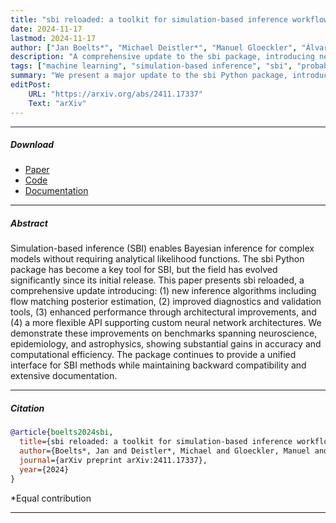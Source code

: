 ```yaml
---
title: "sbi reloaded: a toolkit for simulation-based inference workflows"
date: 2024-11-17
lastmod: 2024-11-17
author: ["Jan Boelts*", "Michael Deistler*", "Manuel Gloeckler", "Álvaro Tejero-Cantero", "Jan-Matthis Lueckmann", "Guy Moss", "Jakob H. Macke"]
description: "A comprehensive update to the sbi package, introducing new features for flexible and efficient simulation-based inference workflows" 
tags: ["machine learning", "simulation-based inference", "sbi", "probabilistic modeling", "open source"]
summary: "We present a major update to the sbi Python package, introducing new algorithms, improved performance, and enhanced usability for simulation-based inference across scientific domains." 
editPost:
    URL: "https://arxiv.org/abs/2411.17337"
    Text: "arXiv"
---
```


---

##### Download

+ [Paper](https://arxiv.org/pdf/2411.17337.pdf)
+ [Code](https://github.com/sbi-dev/sbi)
+ [Documentation](https://sbi-dev.github.io/sbi/)

---

##### Abstract

Simulation-based inference (SBI) enables Bayesian inference for complex models without requiring analytical likelihood functions. The sbi Python package has become a key tool for SBI, but the field has evolved significantly since its initial release. This paper presents sbi reloaded, a comprehensive update introducing: (1) new inference algorithms including flow matching posterior estimation, (2) improved diagnostics and validation tools, (3) enhanced performance through architectural improvements, and (4) a more flexible API supporting custom neural network architectures. We demonstrate these improvements on benchmarks spanning neuroscience, epidemiology, and astrophysics, showing substantial gains in accuracy and computational efficiency. The package continues to provide a unified interface for SBI methods while maintaining backward compatibility and extensive documentation.

---

##### Citation

```BibTeX
@article{boelts2024sbi,
  title={sbi reloaded: a toolkit for simulation-based inference workflows},
  author={Boelts*, Jan and Deistler*, Michael and Gloeckler, Manuel and Tejero-Cantero, {\'A}lvaro and Lueckmann, Jan-Matthis and Moss, Guy and Macke, Jakob H},
  journal={arXiv preprint arXiv:2411.17337},
  year={2024}
}
```

*Equal contribution

---